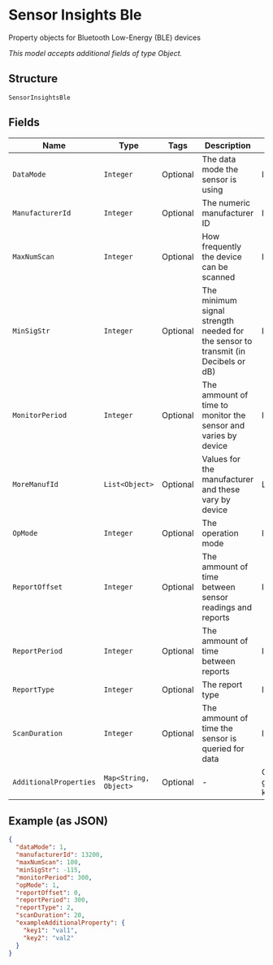 
# Sensor Insights Ble

Property objects for Bluetooth Low-Energy (BLE) devices

*This model accepts additional fields of type Object.*

## Structure

`SensorInsightsBle`

## Fields

| Name | Type | Tags | Description | Getter | Setter |
|  --- | --- | --- | --- | --- | --- |
| `DataMode` | `Integer` | Optional | The data mode the sensor is using | Integer getDataMode() | setDataMode(Integer dataMode) |
| `ManufacturerId` | `Integer` | Optional | The numeric manufacturer ID | Integer getManufacturerId() | setManufacturerId(Integer manufacturerId) |
| `MaxNumScan` | `Integer` | Optional | How frequently the device can be scanned | Integer getMaxNumScan() | setMaxNumScan(Integer maxNumScan) |
| `MinSigStr` | `Integer` | Optional | The minimum signal strength needed for the sensor to transmit (in Decibels or dB) | Integer getMinSigStr() | setMinSigStr(Integer minSigStr) |
| `MonitorPeriod` | `Integer` | Optional | The ammount of time to monitor the sensor and varies by device | Integer getMonitorPeriod() | setMonitorPeriod(Integer monitorPeriod) |
| `MoreManufId` | `List<Object>` | Optional | Values for the manufacturer and these vary by device | List<Object> getMoreManufId() | setMoreManufId(List<Object> moreManufId) |
| `OpMode` | `Integer` | Optional | The operation mode | Integer getOpMode() | setOpMode(Integer opMode) |
| `ReportOffset` | `Integer` | Optional | The ammount of time between sensor readings and reports | Integer getReportOffset() | setReportOffset(Integer reportOffset) |
| `ReportPeriod` | `Integer` | Optional | The ammount of time between reports | Integer getReportPeriod() | setReportPeriod(Integer reportPeriod) |
| `ReportType` | `Integer` | Optional | The report type | Integer getReportType() | setReportType(Integer reportType) |
| `ScanDuration` | `Integer` | Optional | The ammount of time the sensor is queried for data | Integer getScanDuration() | setScanDuration(Integer scanDuration) |
| `AdditionalProperties` | `Map<String, Object>` | Optional | - | Object getAdditionalProperty(String key) | additionalProperty(String key, Object value) |

## Example (as JSON)

```json
{
  "dataMode": 1,
  "manufacturerId": 13200,
  "maxNumScan": 100,
  "minSigStr": -115,
  "monitorPeriod": 300,
  "opMode": 1,
  "reportOffset": 0,
  "reportPeriod": 300,
  "reportType": 2,
  "scanDuration": 20,
  "exampleAdditionalProperty": {
    "key1": "val1",
    "key2": "val2"
  }
}
```

